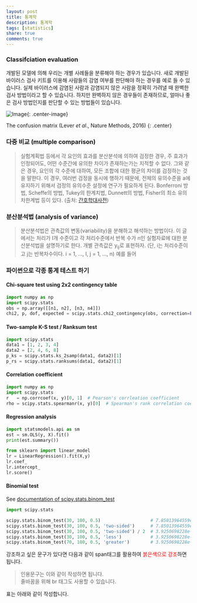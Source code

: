 ```yaml
---
layout: post
title: 통계학
description: 통계학
tags: [statistics]
share: true
comments: true
---
```



### Classifciation evaluation

개발된 모델에 의해 우리는 개별 사례들을 분류해야 하는 경우가 있습니다. 새로 개발된 바이러스 검사 키트를 이용해 사람들의 감염 여부를 판단해야 하는 경우를 예로 들 수 있습니다. 실제 바이러스에 감염된 사람과 감염되지 않은 사람을 정확히 가려낼 때 완벽한 검사 방법이라고 할 수 있습니다. 하지만 완벽하지 않은 경우들이 존재하므로, 얼마나 좋은 검사 방법인지를 판단할 수 있는 방법들이 있습니다.

![Image](https://www.nature.com/nmeth/journal/v13/n8/images/nmeth.3945-F1.jpg "The confusion matrix"){: .center-image}

The confusion matrix (Lever *et al*., Nature Methods, 2016)
{: .center}



### 다중 비교 (multiple comparison)

> 실험계획법 등에서 각 요인의 효과를 분산분석에 의하여 검정한 경우, 주 효과가 인정되어도, 어떤 수준간에 유의한 차이가 존재하는가는 지적할 수 없다. 그와 같은 경우, 요인의 각 수준에 대하여, 모든 조합에 대한 평균의 차이를 검정하는 것을 말한다. 이 경우, 여러번 검정을 동시에 행하기 때문에, 전체의 유의수준을 a에 유지하기 위해서 검정의 유의수준 설정에 연구가 필요하게 된다. Bonferroni 방법, Scheffe의 방법, Tukey의 한계치법, Dunnett의 방법, Fisher의 최소 유의차한계법 등이 있다. (출처: [간호학대사전](http://terms.naver.com/entry.nhn?docId=489137&cid=55558&categoryId=55558))

### 분산분석법 (analysis of variance)

> 분산분석법은 관측값의 변동(variability)을 분해하고 해석하는 방법이다. 이 글에서는 처리가 I개 수준이고 각 처리수준에서 반복 수가 n인 실험자료에 대한 분산분석법을 설명하기로 한다. 개별 관측값은 y<sub>ij</sub>로 표현하자. (단, i는 처리수준이고 j는 반복차수이다. i = 1, ..., I, j = 1, ..., n) 예를 들어



### 파이썬으로 각종 통계 테스트 하기

#### Chi-square test using 2x2 contingency table
```python
import numpy as np
import scipy.stats
obs = np.array([[n1, n2], [n3, n4]])
chi2, p, dof, expected = scipy.stats.chi2_contingency(obs, correction=False)
```

#### Two-sample K-S test / Ranksum test

```python
import scipy.stats
data1 = [1, 2, 3, 4]
data2 = [2, 4, 6, 8]
p_ks = scipy.stats.ks_2samp(data1, data2)[1]
p_rs = scipy.stats.ranksums(data1, data2)[1]
```

#### Correlation coefficient

```python
import numpy as np
import scipy.stats
r   = np.corrcoef(x, y)[0, 1]  # Pearson's corrleation coefficient
rho = scipy.stats.spearmanr(x, y)[0]  # Spearman's rank correlation coefficient
```

#### Regression analysis

```python
import statsmodels.api as sm
est = sm.OLS(y, X).fit()
print(est.summary())
```

```python
from sklearn import linear_model
lr = LinearRegression().fit(X,y)
lr.coef_
lr.intercept_
lr.score()
```


#### Binomial test

See [documentation of scipy.stats.binom_test](https://docs.scipy.org/doc/scipy/reference/generated/scipy.stats.binom_test.html)

```python
import scipy.stats

scipy.stats.binom_test(30, 100, 0.5)                   # 7.85013964559e-05
scipy.stats.binom_test(30, 100, 0.5, 'two-sided')      # 7.85013964559e-05
scipy.stats.binom_test(30, 100, 0.5, 'two-sided') / 2  # 3.9250698228e-05
scipy.stats.binom_test(30, 100, 0.5, 'less')           # 3.9250698228e-05
scipy.stats.binom_test(70, 100, 0.5, 'greater')        # 3.9250698228e-05
```



강조하고 싶은 문구가 있다면 다음과 같이 span태그를 활용하여 <span style="color:red">붉은색으로 강조</span>하면 됩니다.

> 인용문구는 이와 같이 작성하면 됩니다. <br/> 줄바꿈을 위해 br 태그도 사용할 수 있습니다.


표는 아래와 같이 작성합니다.